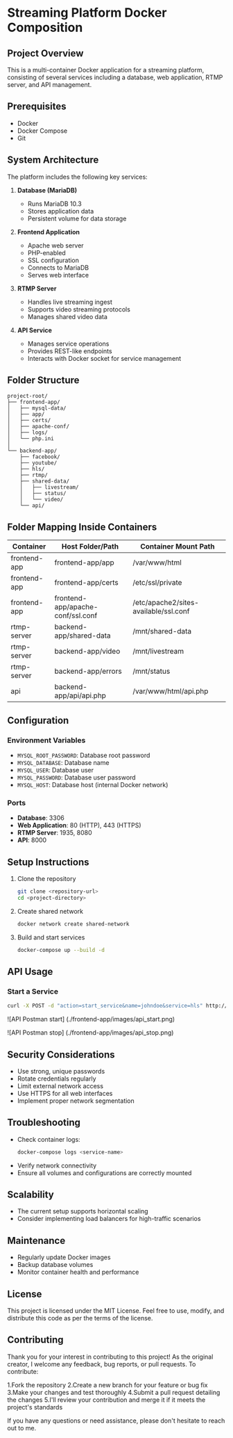 # Streaming Platform Docker Composition

## Project Overview

This is a multi-container Docker application for a streaming platform, consisting of several services including a database, web application, RTMP server, and API management.

## Prerequisites

- Docker
- Docker Compose
- Git

## System Architecture

The platform includes the following key services:

1. **Database (MariaDB)**
   - Runs MariaDB 10.3
   - Stores application data
   - Persistent volume for data storage

2. **Frontend Application**
   - Apache web server
   - PHP-enabled
   - SSL configuration
   - Connects to MariaDB
   - Serves web interface

3. **RTMP Server**
   - Handles live streaming ingest
   - Supports video streaming protocols
   - Manages shared video data

4. **API Service**
   - Manages service operations
   - Provides REST-like endpoints
   - Interacts with Docker socket for service management

## Folder Structure

```
project-root/
├── frontend-app/
│   ├── mysql-data/
│   ├── app/
│   ├── certs/
│   ├── apache-conf/
│   ├── logs/
│   └── php.ini
│
└── backend-app/
    ├── facebook/
    ├── youtube/
    ├── hls/
    ├── rtmp/
    ├── shared-data/
    │   ├── livestream/
    │   ├── status/
    │   └── video/
    └── api/
```

## Folder Mapping Inside Containers

| Container      | Host Folder/Path          | Container Mount Path |
|----------------|---------------------------|----------------------|
| frontend-app   | frontend-app/app          | /var/www/html        |
| frontend-app   | frontend-app/certs        | /etc/ssl/private     |
| frontend-app   | frontend-app/apache-conf/ssl.conf | /etc/apache2/sites-available/ssl.conf |
| rtmp-server    | backend-app/shared-data   | /mnt/shared-data     |
| rtmp-server    | backend-app/video         | /mnt/livestream      |
| rtmp-server    | backend-app/errors        | /mnt/status          |
| api            | backend-app/api/api.php   | /var/www/html/api.php|

## Configuration

### Environment Variables

- `MYSQL_ROOT_PASSWORD`: Database root password
- `MYSQL_DATABASE`: Database name
- `MYSQL_USER`: Database user
- `MYSQL_PASSWORD`: Database user password
- `MYSQL_HOST`: Database host (internal Docker network)

### Ports

- **Database**: 3306
- **Web Application**: 80 (HTTP), 443 (HTTPS)
- **RTMP Server**: 1935, 8080
- **API**: 8000

## Setup Instructions

1. Clone the repository
   ```bash
   git clone <repository-url>
   cd <project-directory>
   ```

2. Create shared network
   ```bash
   docker network create shared-network
   ```

3. Build and start services
   ```bash
   docker-compose up --build -d
   ```

## API Usage

### Start a Service

```bash
curl -X POST -d "action=start_service&name=johndoe&service=hls" http://api:8000/api.php
```

![API Postman start] (./frontend-app/images/api_start.png)

![API Postman stop] (./frontend-app/images/api_stop.png)

## Security Considerations

- Use strong, unique passwords
- Rotate credentials regularly
- Limit external network access
- Use HTTPS for all web interfaces
- Implement proper network segmentation

## Troubleshooting

- Check container logs: 
  ```bash
  docker-compose logs <service-name>
  ```
- Verify network connectivity
- Ensure all volumes and configurations are correctly mounted

## Scalability

- The current setup supports horizontal scaling
- Consider implementing load balancers for high-traffic scenarios

## Maintenance

- Regularly update Docker images
- Backup database volumes
- Monitor container health and performance

## License

This project is licensed under the MIT License. Feel free to use, modify, and distribute this code as per the terms of the license.

## Contributing

Thank you for your interest in contributing to this project! As the original creator, I welcome any feedback, bug reports, or pull requests.
To contribute:

1.Fork the repository
2.Create a new branch for your feature or bug fix
3.Make your changes and test thoroughly
4.Submit a pull request detailing the changes
5.I'll review your contribution and merge it if it meets the project's standards

If you have any questions or need assistance, please don't hesitate to reach out to me.

